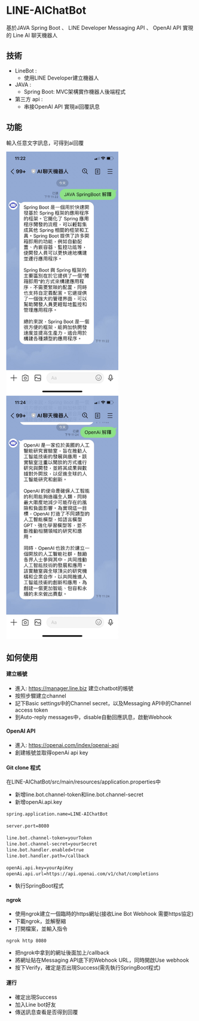 # LINE-AIChatBot
基於JAVA Spring Boot 、 LINE Developer Messaging API 、 OpenAI API 實現的 Line AI 聊天機器人

## 技術
- LineBot :
  - 使用LINE Developer建立機器人
- JAVA :
  - Spring Boot: MVC架構實作機器人後端程式
- 第三方 api :
  - 串接OpenAI API 實現ai回覆訊息
 
## 功能
輸入任意文字訊息，可得到ai回覆

<img src="https://github.com/justinwu1220/LINE-AIChatBot/blob/main/img/S__4399116.jpg" width="300"> <img src="https://github.com/justinwu1220/LINE-AIChatBot/blob/main/img/S__4399119.jpg" width="300">

## 如何使用
#### 建立帳號
* 進入: <https://manager.line.biz> 建立chatbot的帳號
* 按照步驟建立channel
* 記下Basic settings中的Channel secret，以及Messaging API中的Channel access token
* 到Auto-reply messages中，disable自動回應訊息，啟動Webhook
  
####  OpenAI API
* 進入: <https://openai.com/index/openai-api>
* 創建帳號並取得openAi api key
  
#### Git clone 程式
在LINE-AIChatBot/src/main/resources/application.properties中
* 新增line.bot.channel-token和line.bot.channel-secret
* 新增openAi.api.key
```properties
spring.application.name=LINE-AIChatBot

server.port=8080

line.bot.channel-token=yourToken
line.bot.channel-secret=yourSecret
line.bot.handler.enabled=true
line.bot.handler.path=/callback

openAi.api.key=yourApiKey
openAi.api.url=https://api.openai.com/v1/chat/completions

```
* 執行SpringBoot程式

#### ngrok
* 使用ngrok建立一個臨時的https網址(接收Line Bot Webhook 需要https協定)
* 下載ngrok，並解壓縮
* 打開檔案，並輸入指令
```
ngrok http 8080
```
* 把ngrok中拿到的網址後面加上/callback
* 將網址貼在Messaging API底下的Webhook URL，同時開啟Use webhook
* 按下Verify，確定是否出現Success(需先執行SpringBoot程式)

#### 運行
* 確定出現Success
* 加入Line bot好友
* 傳送訊息查看是否得到回覆
